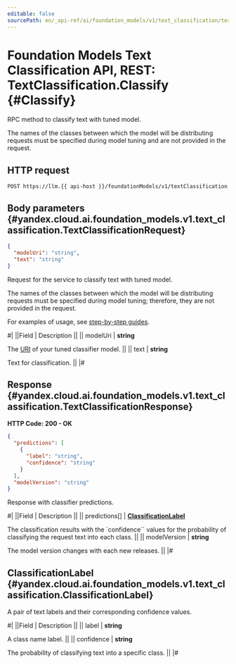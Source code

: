 ```yaml
---
editable: false
sourcePath: en/_api-ref/ai/foundation_models/v1/text_classification/text-classification/api-ref/TextClassification/classify.md
---
```


# Foundation Models Text Classification API, REST: TextClassification.Classify {#Classify}

RPC method to classify text with tuned model.

The names of the classes between which the model will be distributing requests
must be specified during model tuning and are not provided in the request.

## HTTP request

```
POST https://llm.{{ api-host }}/foundationModels/v1/textClassification
```

## Body parameters {#yandex.cloud.ai.foundation_models.v1.text_classification.TextClassificationRequest}

```json
{
  "modelUri": "string",
  "text": "string"
}
```

Request for the service to classify text with tuned model.

The names of the classes between which the model will be distributing requests must be specified during model tuning;
therefore, they are not provided in the request.

For examples of usage, see [step-by-step guides](/docs/operations/classifier/additionally-trained).

#|
||Field | Description ||
|| modelUri | **string**

The [URI](/docs/foundation-models/concepts/classifier/models) of your tuned classifier model. ||
|| text | **string**

Text for classification. ||
|#

## Response {#yandex.cloud.ai.foundation_models.v1.text_classification.TextClassificationResponse}

**HTTP Code: 200 - OK**

```json
{
  "predictions": [
    {
      "label": "string",
      "confidence": "string"
    }
  ],
  "modelVersion": "string"
}
```

Response with classifier predictions.

#|
||Field | Description ||
|| predictions[] | **[ClassificationLabel](#yandex.cloud.ai.foundation_models.v1.text_classification.ClassificationLabel)**

The classification results with the `confidence`` values
for the probability of classifying the request text into each class. ||
|| modelVersion | **string**

The model version changes with each new releases. ||
|#

## ClassificationLabel {#yandex.cloud.ai.foundation_models.v1.text_classification.ClassificationLabel}

A pair of text labels and their corresponding confidence values.

#|
||Field | Description ||
|| label | **string**

A class name label. ||
|| confidence | **string**

The probability of classifying text into a specific class. ||
|#